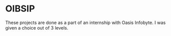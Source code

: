 # OIBSIP
These projects are done as a part of an internship with Oasis Infobyte. I was given a choice out of 3 levels. 
